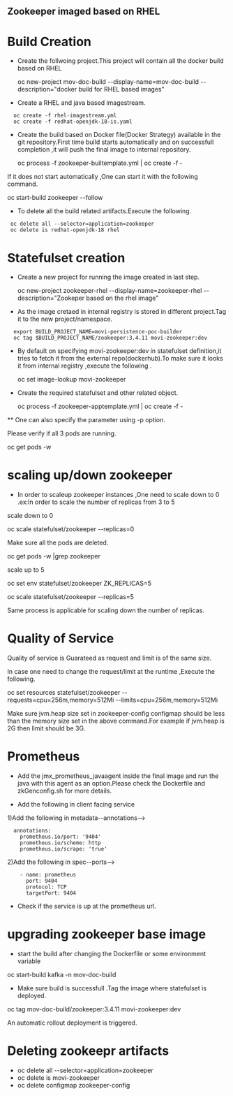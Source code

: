 ## Zookeeper imaged based on RHEL

# Build Creation
- Create the follwoing project.This project will contain all the docker build based on RHEL

  oc new-project mov-doc-build --display-name=mov-doc-build --description="docker build for RHEL based images"
- Create a RHEL and java based imagestream.
```
  oc create -f rhel-imagestream.yml
  oc create -f redhat-openjdk-18-is.yaml
```

- Create the build based on Docker file(Docker Strategy) available in the git repository.First time build starts automatically and on successfull completion ,it will push the final image to internal repository.

  oc process -f zookeeper-builtemplate.yml | oc create -f -
 
If it does not start automatically ,One can start it with the following command.

   oc start-build zookeeper --follow

- To delete all the build related artifacts.Execute the following.

```
 oc delete all --selector=application=zookeeper 
 oc delete is redhat-openjdk-18 rhel 
```

# Statefulset creation

- Create a new project for running the image created in last step. 

  oc new-project zookeeper-rhel --display-name=zookeeper-rhel --description="Zookeper based on the rhel image"
- As the image cretaed in internal registry is stored in different project.Tag it to the new project/namespace.

```
  export BUILD_PROJECT_NAME=movi-persistence-poc-builder
  oc tag $BUILD_PROJECT_NAME/zookeeper:3.4.11 movi-zookeeper:dev
```

- By default on specifying movi-zookeeper:dev in statefulset definition,it tries to fetch it from the external repo(dockerhub).To make sure it looks it from internal registry ,execute the following .
 
  oc set image-lookup movi-zookeeper

- Create the required statefulset and other related object. 

  oc process -f zookeeper-apptemplate.yml | oc create -f -
   
 ** One can also specify the parameter using -p option.

Please verify if all 3 pods are running.
 
 oc get pods -w


# scaling up/down zookeeper

- In order to scaleup zookeeper instances ,One need to scale down to 0 .ex:In order to scale the number of replicas from 3 to 5 

scale down to 0

oc scale statefulset/zookeeper --replicas=0

Make sure all the pods are deleted.

oc get pods -w |grep zookeeper

scale up to 5

oc set env statefulset/zookeeper ZK_REPLICAS=5

oc scale statefulset/zookeeper --replicas=5

Same process is applicable for scaling down the number of replicas.

# Quality of Service

Quality of service is Guarateed as request and limit is of the same size.

In case one need to change the request/limit at the runtime ,Execute the following.
 
oc set resources statefulset/zookeeper --requests=cpu=256m,memory=512Mi --limits=cpu=256m,memory=512Mi

Make sure jvm.heap size set in zookeeper-config configmap should be less than the memory size set in the above 
command.For example if jvm.heap is 2G then limit should be 3G.


# Prometheus

- Add the jmx_prometheus_javaagent inside the final image and run the java with this agent as an option.Please check the Dockerfile and zkGenconfig.sh for more details.

- Add the following in client facing service

1)Add the following in metadata--annotations-->

```
  annotations:
    prometheus.io/port: '9404'
    prometheus.io/scheme: http
    prometheus.io/scrape: 'true'
```

2)Add the following in spec--ports-->

```
    - name: prometheus
      port: 9404
      protocol: TCP
      targetPort: 9404
```

- Check if the service is up at the prometheus url.


# upgrading zookeeper base image

- start the build after changing the Dockerfile or some environment variable 

oc start-build kafka -n mov-doc-build

- Make sure build is successfull .Tag the image where statefulset is deployed. 

oc tag mov-doc-build/zookeeper:3.4.11 movi-zookeeper:dev

An automatic rollout deployment is triggered.

# Deleting zookeepr artifacts

- oc delete all --selector=application=zookeeper
- oc delete is movi-zookeeper
- oc delete configmap zookeeper-config


